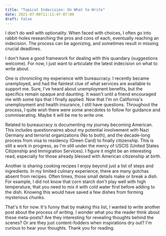 ```yaml
---
title: "Topical Indecision: On What to Write"
date: 2021-07-06T11:11:47-07:00
draft: false
---
```


I don't do well with optionality. When faced with choices, I often go into rabbit-holes researching the pros and cons of each, eventually reaching an indecision. The process can be agonizing, and sometimes result in missing crucial deadlines.

I don't have a good framework for dealing with this quandary (suggestions welcome). For now, I just want to articulate the latest indecision on what to write about.

<!--more-->

One is chronicling my experience with bureaucracy. I recently became unemployed, and had the faintest clue of what services are available to support me. Sure, I've heard about unemployment benefits, but the specifics remain opaque and daunting. It wasn't until a friend encouraged me with some tips that I finally applied. Now that I'm on California's unemployment and health insurance, I still have questions. Throughout the process, I quite wish there were some anecdotes to follow for guidance and commiserating. Maybe it will be me to write one.

Related to bureaucracy is documenting my journey becoming American. This includes questionnaires about my potential involvement with Nazi Germany and terrorist organizations (No to both), and the decade-long process from visa to residency (Green Card) to finally citizenship. This is still a work in progress, as I'm still under the mercy of USCIS (United States Citizenship and Immigration Services). I figure it might be an interesting read, especially for those already blessed with American citizenship at birth.

Another is sharing cooking recipes I enjoy beyond just a list of steps and ingredients. In my limited culinary experience, there are many gotchas absent from recipes. Often times, those small details make or break a dish. For example, I did not know that corn starch don't play well with high temperature, that you need to mix it with cold water first before adding to the dish. Knowing this would have saved a few dishes from forming mysterious chunks.

That's it for now. It's funny that by making this list, I wanted to write another post about the process of writing. I wonder what you the reader think about these meta-posts? Are they interesting for revealing thoughts behind the scenes? Or are they just content-fodders when inspirations dry out? I'm curious to hear your thoughts. Thank you for reading.
